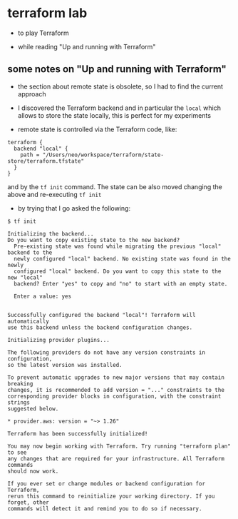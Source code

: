 # terraform lab

- to play Terraform

- while reading "Up and running with Terraform"

## some notes on "Up and running with Terraform"

- the section about remote state is obsolete, so I had to find the current approach

- I discovered the Terraform backend and in particular the `local` which allows to store the state locally, this is perfect for my experiments

- remote state is controlled via the Terraform code, like:

```
terraform {
  backend "local" {
    path = "/Users/neo/workspace/terraform/state-store/terraform.tfstate"
  }
}
```

and by the `tf init` command. The state can be also moved changing the above and re-executing `tf init`

- by trying that I go asked the following:

```
$ tf init

Initializing the backend...
Do you want to copy existing state to the new backend?
  Pre-existing state was found while migrating the previous "local" backend to the
  newly configured "local" backend. No existing state was found in the newly
  configured "local" backend. Do you want to copy this state to the new "local"
  backend? Enter "yes" to copy and "no" to start with an empty state.

  Enter a value: yes


Successfully configured the backend "local"! Terraform will automatically
use this backend unless the backend configuration changes.

Initializing provider plugins...

The following providers do not have any version constraints in configuration,
so the latest version was installed.

To prevent automatic upgrades to new major versions that may contain breaking
changes, it is recommended to add version = "..." constraints to the
corresponding provider blocks in configuration, with the constraint strings
suggested below.

* provider.aws: version = "~> 1.26"

Terraform has been successfully initialized!

You may now begin working with Terraform. Try running "terraform plan" to see
any changes that are required for your infrastructure. All Terraform commands
should now work.

If you ever set or change modules or backend configuration for Terraform,
rerun this command to reinitialize your working directory. If you forget, other
commands will detect it and remind you to do so if necessary.
```

